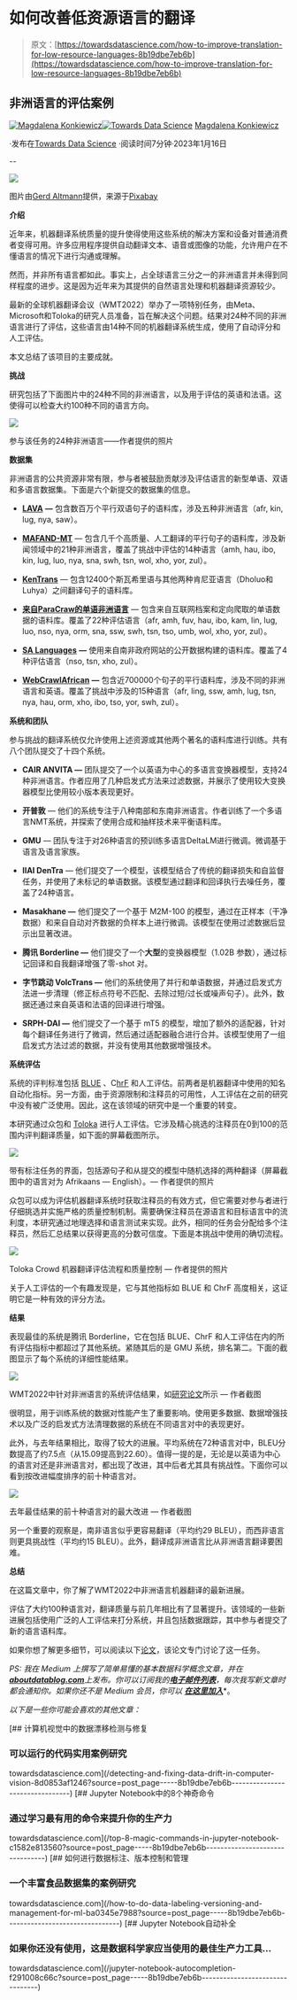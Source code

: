 # 如何改善低资源语言的翻译

> 原文：[https://towardsdatascience.com/how-to-improve-translation-for-low-resource-languages-8b19dbe7eb6b](https://towardsdatascience.com/how-to-improve-translation-for-low-resource-languages-8b19dbe7eb6b)

## 非洲语言的评估案例

[](https://medium.com/@konkiewicz.m?source=post_page-----8b19dbe7eb6b--------------------------------)[![Magdalena Konkiewicz](../Images/907835d35b700811d993866e6524e33a.png)](https://medium.com/@konkiewicz.m?source=post_page-----8b19dbe7eb6b--------------------------------)[](https://towardsdatascience.com/?source=post_page-----8b19dbe7eb6b--------------------------------)[![Towards Data Science](../Images/a6ff2676ffcc0c7aad8aaf1d79379785.png)](https://towardsdatascience.com/?source=post_page-----8b19dbe7eb6b--------------------------------) [Magdalena Konkiewicz](https://medium.com/@konkiewicz.m?source=post_page-----8b19dbe7eb6b--------------------------------)

·发布在[Towards Data Science](https://towardsdatascience.com/?source=post_page-----8b19dbe7eb6b--------------------------------) ·阅读时间7分钟·2023年1月16日

--

![](../Images/8b3f929a137bf81296822e97b27b4229.png)

图片由[Gerd Altmann](https://pixabay.com/users/geralt-9301/?utm_source=link-attribution&utm_medium=referral&utm_campaign=image&utm_content=110775)提供，来源于[Pixabay](https://pixabay.com//?utm_source=link-attribution&utm_medium=referral&utm_campaign=image&utm_content=110775)

**介绍**

近年来，机器翻译系统质量的提升使得使用这些系统的解决方案和设备对普通消费者变得可用。许多应用程序提供自动翻译文本、语音或图像的功能，允许用户在不懂语言的情况下进行沟通或理解。

然而，并非所有语言都如此。事实上，占全球语言三分之一的非洲语言并未得到同样程度的进步。这是因为近年来为其提供的自然语言处理和机器翻译资源较少。

最新的全球机器翻译会议（WMT2022）举办了一项特别任务，由Meta、Microsoft和Toloka的研究人员准备，旨在解决这个问题。结果对24种不同的非洲语言进行了评估，这些语言由14种不同的机器翻译系统生成，使用了自动评分和人工评估。

本文总结了该项目的主要成就。

**挑战**

研究包括了下面图片中的24种不同的非洲语言，以及用于评估的英语和法语。这使得可以检查大约100种不同的语言方向。

![](../Images/1c5a1cf13b63051d8829273ce2026c30.png)

参与该任务的24种非洲语言——作者提供的照片

**数据集**

非洲语言的公共资源非常有限，参与者被鼓励贡献涉及评估语言的新型单语、双语和多语言数据集。下面是六个新提交的数据集的信息。

+   [**LAVA**](https://drive.google.com/drive/folders/179AkJ0P3fZMFS0rIyEBBDZ-WICs2wpWU) **—** 包含数百万个平行双语句子的语料库，涉及五种非洲语言（afr, kin, lug, nya, saw）。

+   [**MAFAND-MT**](https://github.com/masakhane-io/lafand-mt) — 包含几千个高质量、人工翻译的平行句子的语料库，涉及新闻领域中的21种非洲语言，覆盖了挑战中评估的14种语言（amh, hau, ibo, kin, lug, luo, nya, sna, swh, tsn, wol, xho, yor, zul）。

+   [**KenTrans**](https://dataverse.harvard.edu/dataset.xhtml?persistentId=doi%3A10.7910%2FDVN%2F6N5V1K) — 包含12400个斯瓦希里语与其他两种肯尼亚语言（Dholuo和Luhya）之间翻译句子的语料库。

+   [**来自ParaCraw的单语非洲语言**](https://data.statmt.org/martin/) — 包含来自互联网档案和定向爬取的单语数据的语料库。覆盖了22种评估语言（afr, amh, fuv, hau, ibo, kam, lin, lug, luo, nso, nya, orm, sna, ssw, swh, tsn, tso, umb, wol, xho, yor, zul）。

+   [**SA Languages**](https://drive.google.com/drive/folders/1jYwpxEdRxqXlB7BSmE6JxDar61U91xfI) **—** 使用来自南非政府网站的公开数据构建的语料库。覆盖了4种评估语言（nso, tsn, xho, zul）。

+   [**WebCrawlAfrican**](https://github.com/pavanpankaj/Web-Crawl-African) **—** 包含近700000个句子的平行语料库，涉及不同的非洲语言和英语。覆盖了挑战中涉及的15种语言（afr, ling, ssw, amh, lug, tsn, nya, hau, orm, xho, ibo, tso, yor, swh, zul）。

**系统和团队**

参与挑战的翻译系统仅允许使用上述资源或其他两个著名的语料库进行训练。共有八个团队提交了十四个系统。

+   **CAIR ANVITA —** 团队提交了一个以英语为中心的多语言变换器模型，支持24种非洲语言。作者应用了几种启发式方法来过滤数据，并展示了使用较大变换器模型比使用较小版本表现更好。

+   **开普敦** — 他们的系统专注于八种南部和东南非洲语言。作者训练了一个多语言NMT系统，并探索了使用合成和抽样技术来平衡语料库。

+   **GMU** — 团队专注于对26种语言的预训练多语言DeltaLM进行微调。微调基于语言及语言家族。

+   **IIAI DenTra** — 他们提交了一个模型，该模型结合了传统的翻译损失和自监督任务，并使用了未标记的单语数据。该模型通过翻译和回译执行去噪任务，覆盖了24种语言。

+   **Masakhane —** 他们提交了一个基于 M2M-100 的模型，通过在正样本（干净数据）和来自自动对齐数据的负样本上进行微调。该模型在使用过滤数据后显示出显著改进。

+   **腾讯 Borderline —** 他们提交了一个**大型**的变换器模型（1.02B 参数），通过标记回译和自我翻译增强了零-shot 对。

+   **字节跳动 VolcTrans —** 他们的系统使用了并行和单语数据，并通过启发式方法进一步清理（修正标点符号不匹配、去除过短/过长或噪声句子）。此外，数据还通过来自英语和法语的回译进行增强。

+   **SRPH-DAI —** 他们提交了一个基于 mT5 的模型，增加了额外的适配器，针对每个翻译任务进行了微调，然后通过适配器融合进行合并。该模型使用了一组启发式方法过滤的数据，并没有使用其他数据增强技术。

**系统评估**

系统的评判标准包括 [BLUE](https://en.wikipedia.org/wiki/BLEU) 、C[hrF](https://aclanthology.org/W15-3049/) 和人工评估。前两者是机器翻译中使用的知名自动化指标。另一方面，由于资源限制和注释员的可用性，人工评估在之前的研究中没有被广泛使用。因此，这在该领域的研究中是一个重要的转变。

本研究通过众包和 [Toloka](https://toloka.ai/) 进行人工评估。它涉及精心挑选的注释员在0到100的范围内评判翻译质量，如下面的屏幕截图所示。

![](../Images/d867f8410ebe9498454fbb82f4f159f2.png)

带有标注任务的界面，包括源句子和从提交的模型中随机选择的两种翻译（屏幕截图中的语言对为 Afrikaans — English）。— 作者提供的照片

众包可以成为评估机器翻译系统时获取注释员的有效方式，但它需要对参与者进行仔细挑选并实施严格的质量控制机制。需要确保注释员在源语言和目标语言中的流利度，本研究通过地理选择和语言测试来实现。此外，相同的任务会分配给多个注释员，然后汇总结果以获得更高的分数可信度。下面是本挑战中使用的确切流程。

![](../Images/d98d59fc725d8433006a5afbeb336c29.png)

Toloka Crowd 机器翻译评估流程和质量控制 — 作者提供的照片

关于人工评估的一个有趣发现是，它与其他指标如 BLUE 和 ChrF 高度相关，这证明它是一种有效的评分方法。

**结果**

表现最佳的系统是腾讯 Borderline，它在包括 BLUE、ChrF 和人工评估在内的所有评估指标中都超过了其他系统。紧随其后的是 GMU 系统，排名第二。下面的截图显示了每个系统的详细性能结果。

![](../Images/ccd2d6feef886bbc7fbde9de5f0612a6.png)

WMT2022中针对非洲语言的系统评估结果，如[研究论文](https://www.statmt.org/wmt22/pdf/2022.wmt-1.72.pdf)所示 — 作者截图

很明显，用于训练系统的数据对性能产生了重要影响。使用更多数据、数据增强技术以及广泛的启发式方法清理数据的系统在不同语言对中的表现更好。

此外，与去年结果相比，取得了较大的进展。平均系统在72种语言对中，BLEU分数提高了约7.5点（从15.09提高到22.60）。值得一提的是，无论是以英语为中心的语言对还是非洲语言对，都出现了改进，其中后者尤其具有挑战性。下面你可以看到按改进幅度排序的前十种语言对。

![](../Images/8eff3bf47f7fe056b81ec6a72c5a629c.png)

去年最佳结果的前十种语言对的最大改进 — 作者截图

另一个重要的观察是，南非语言似乎更容易翻译（平均约29 BLEU），而西非语言则更具挑战性（平均约15 BLEU）。此外，翻译成非洲语言比从非洲语言翻译要困难。

**总结**

在这篇文章中，你了解了WMT2022中非洲语言机器翻译的最新进展。

评估了大约100种语言对，翻译质量与前几年相比有了显著提升。该领域的一些新进展包括使用广泛的人工评估来打分系统，并且包括数据跟踪，其中参与者提交了新的语言语料库。

如果你想了解更多细节，可以阅读以下[论文](https://www.statmt.org/wmt22/pdf/2022.wmt-1.72.pdf)，该论文专门讨论了这一任务。

*PS: 我在 Medium 上撰写了简单易懂的基本数据科学概念文章，并在*[***aboutdatablog.com***](https://www.aboutdatablog.com/)*上发布。你可以订阅我的*[***电子邮件列表***](https://medium.com/subscribe/@konkiewicz.m)*，每次我写新文章时都会通知你。如果你还不是 Medium 会员，你可以* [***在这里加入***](https://medium.com/@konkiewicz.m/membership)*。

*以下是一些你可能会喜欢的其他文章：*

[](/detecting-and-fixing-data-drift-in-computer-vision-8d0853af1246?source=post_page-----8b19dbe7eb6b--------------------------------) [## 计算机视觉中的数据漂移检测与修复

### 可以运行的代码实用案例研究

towardsdatascience.com](/detecting-and-fixing-data-drift-in-computer-vision-8d0853af1246?source=post_page-----8b19dbe7eb6b--------------------------------) [](/top-8-magic-commands-in-jupyter-notebook-c1582e813560?source=post_page-----8b19dbe7eb6b--------------------------------) [## Jupyter Notebook中的8个神奇命令

### 通过学习最有用的命令来提升你的生产力

towardsdatascience.com](/top-8-magic-commands-in-jupyter-notebook-c1582e813560?source=post_page-----8b19dbe7eb6b--------------------------------) [](/how-to-do-data-labeling-versioning-and-management-for-ml-ba0345e7988?source=post_page-----8b19dbe7eb6b--------------------------------) [## 如何进行数据标注、版本控制和管理

### 一个丰富食品数据集的案例研究

towardsdatascience.com](/how-to-do-data-labeling-versioning-and-management-for-ml-ba0345e7988?source=post_page-----8b19dbe7eb6b--------------------------------) [](/jupyter-notebook-autocompletion-f291008c66c?source=post_page-----8b19dbe7eb6b--------------------------------) [## Jupyter Notebook自动补全

### 如果你还没有使用，这是数据科学家应当使用的最佳生产力工具…

towardsdatascience.com](/jupyter-notebook-autocompletion-f291008c66c?source=post_page-----8b19dbe7eb6b--------------------------------)
